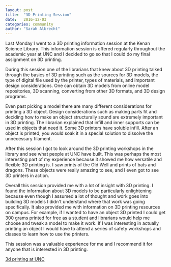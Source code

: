 ```yaml
---
layout: post
title:  "3D Printing Session"
date:   2016-12-03
categories: community
author: "Sarah Albrecht"
---
```


Last Monday I went to a 3D printing information session at the Kenan Science Library.
This information session is offered regularly throughout the academic year at UNC
and I decided to go so that I could do my final assignment on 3D printing.

During this session one of the librarians that knew about 3D printing talked through
the basics of 3D printing such as the sources for 3D models, the type of digital
file used by the printer, types of materials, and important design considerations.
One can obtain 3D models from online model repositories, 3D scanning, converting from
other 3D formats, and 3D design programs. 

Even past picking a model there are many different considerations for printing 
a 3D object. Design considerations such as making parts fit and deciding how to
make an object structurally sound are extremely important in 3D printing. The librarian
explained that infill and inner supports can be used in objects that need it. Some 3D
printers have soluble infill. After an object is printed, you would soak it in a
special solution to dissolve the unnecessary filament. 

After this session I got to look around the 3D printing workshops in the library and see
what people at UNC have built. This was perhaps the most interesting part of my
experience because it showed me how versatile and flexible 3D printing is. I saw
prints of the Old Well and prints of bats and dragons. These objects were really
amazing to see, and I even got to see 3D printers in action.

Overall this session provided me with a lot of insight with 3D printing. I found the information
about 3D models to be particularly enlightening because even though I assumed a lot
of thought and work goes into building 3D models I didn't understand where that
work was going specifically. It also provided me with information on 3D printing resources
on campus. For example, if I wanted to have an object 3D printed I could get 300 grams
printed for free as a student and librarians would help me choose and tweak a model to make
it work. If I was interesting in actually printing an object I would have to attend a series
of safety workshops and classes to learn how to use the printers. 

This session was a valuable experience for me and I recommend it for anyone that is interested
in 3D printing.

[3d printing at UNC](http://library.unc.edu/makerspace/3d-printing/)